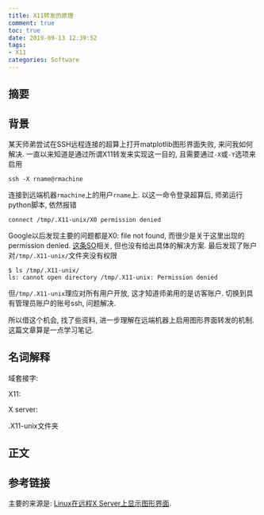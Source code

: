 ```yaml
---
title: X11转发的原理
comment: true
toc: true
date: 2019-09-13 12:39:52
tags:
- X11
categories: Software
---
```


## 摘要

<!--more-->

## 背景

某天师弟尝试在SSH远程连接的超算上打开matplotlib图形界面失败, 来问我如何解决. 一直以来知道是通过所谓X11转发来实现这一目的, 且需要通过`-X`或`-Y`选项来启用

```shell
ssh -X rname@rmachine
```

连接到远端机器`rmachine`上的用户`rname`上. 以这一命令登录超算后, 师弟运行python脚本, 依然报错

```shell
connect /tmp/.X11-unix/X0 permission denied
```

Google以后发现主要的问题都是X0: file not found, 而很少是关于这里出现的permission denied. [这条SO](https://askubuntu.com/questions/968947/x-forwarding-over-ssh-not-working-from-remote-hosts-in-ubuntu-guest-session)相关, 但也没有给出具体的解决方案. 最后发现了账户对`/tmp/.X11-unix/`文件夹没有权限

```shell
$ ls /tmp/.X11-unix/
ls: cannot open directory /tmp/.X11-unix: Permission denied
```

但`/tmp/.X11-unix`理应对所有用户开放, 这才知道师弟用的是访客账户. 切换到具有管理员账户的账号ssh, 问题解决.

所以借这个机会, 找了些资料, 进一步理解在远端机器上启用图形界面转发的机制. 这篇文章算是一点学习笔记.

## 名词解释

域套接字:

X11:

X server:

.X11-unix文件夹

## 正文

## 参考链接

主要的来源是: [Linux在远程X Server上显示图形界面](https://blog.csdn.net/vic_qxz/article/details/79073558).
